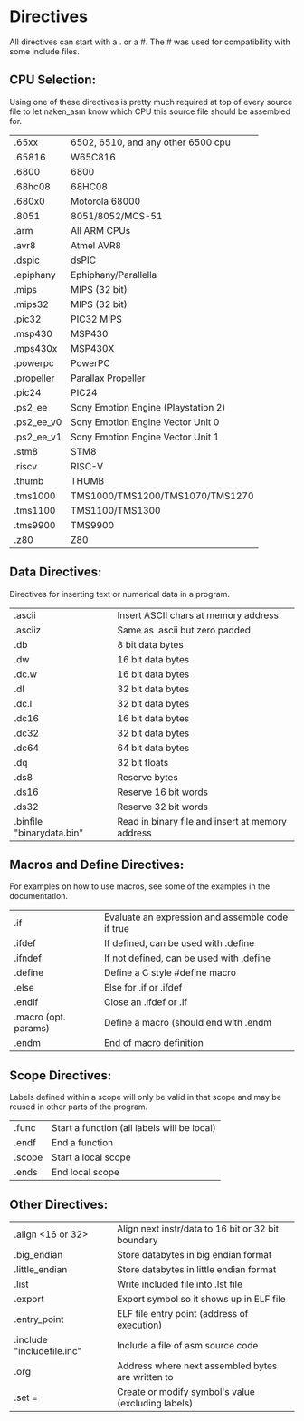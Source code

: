 Directives
==========

All directives can start with a . or a #.  The # was used for compatibility
with some include files.

CPU Selection:
--------------
Using one of these directives is pretty much required at
top of every source file to let naken_asm know which
CPU this source file should be assembled for.

|                 |                                      |
|-----------------|--------------------------------------|
|.65xx            |6502, 6510, and any other 6500 cpu
|.65816           |W65C816
|.6800            |6800
|.68hc08          |68HC08
|.680x0           |Motorola 68000
|.8051            |8051/8052/MCS-51
|.arm             |All ARM CPUs
|.avr8            |Atmel AVR8
|.dspic           |dsPIC
|.epiphany        |Ephiphany/Parallella
|.mips            |MIPS (32 bit)
|.mips32          |MIPS (32 bit)
|.pic32           |PIC32 MIPS
|.msp430          |MSP430
|.mps430x         |MSP430X
|.powerpc         |PowerPC
|.propeller       |Parallax Propeller
|.pic24           |PIC24
|.ps2_ee          |Sony Emotion Engine (Playstation 2)
|.ps2_ee_v0       |Sony Emotion Engine Vector Unit 0
|.ps2_ee_v1       |Sony Emotion Engine Vector Unit 1
|.stm8            |STM8
|.riscv           |RISC-V
|.thumb           |THUMB
|.tms1000         |TMS1000/TMS1200/TMS1070/TMS1270
|.tms1100         |TMS1100/TMS1300
|.tms9900         |TMS9900
|.z80             |Z80

Data Directives:
----------------

Directives for inserting text or numerical data in a program.

|                          |                                       |
|--------------------------|---------------------------------------|
|.ascii <text>             |Insert ASCII chars at memory address
|.asciiz <text>            |Same as .ascii but zero padded
|.db <data bytes>          |8 bit data bytes
|.dw <data words>          |16 bit data bytes
|.dc.w <data words>        |16 bit data bytes
|.dl <data words>          |32 bit data bytes
|.dc.l <data words>        |32 bit data bytes
|.dc16 <data words>        |16 bit data bytes
|.dc32 <data words>        |32 bit data bytes
|.dc64 <data words>        |64 bit data bytes
|.dq <data words>          |32 bit floats
|.ds8 <data byte count>    |Reserve <count> bytes
|.ds16 <data words coun>   |Reserve <count> 16 bit words
|.ds32 <data words count>  |Reserve <count> 32 bit words
|.binfile "binarydata.bin" |Read in binary file and insert at memory address

Macros and Define Directives:
-----------------------------
For examples on how to use macros, see some of the examples in the documentation.

|                            |                                                 |
|----------------------------|-------------------------------------------------|
|.if <exression>             |Evaluate an expression and assemble code if true
|.ifdef <exression>          |If defined, can be used with .define
|.ifndef <exression>         |If not defined, can be used with .define
|.define <macro>             |Define a C style #define macro
|.else <exression>           |Else for .if or .ifdef
|.endif                      |Close an .ifdef or .if
|.macro <name> (opt. params) |Define a macro (should end with .endm
|.endm                       |End of macro definition


Scope Directives:
-----------------
Labels defined within a scope will only be valid in that
scope and may be reused in other parts of the program.

|                            |                             |
|----------------------------|-----------------------------|
|.func <name>                |Start a function (all labels will be local)
|.endf                       |End a function
|.scope                      |Start a local scope
|.ends                       |End local scope

Other Directives:
-----------------
|                           |                              |
|---------------------------|------------------------------|
|.align <16 or 32>          |Align next instr/data to 16 bit or 32 bit boundary
|.big_endian                |Store databytes in big endian format
|.little_endian             |Store databytes in little endian format
|.list                      |Write included file into .lst file
|.export                    |Export symbol so it shows up in ELF file
|.entry_point               |ELF file entry point (address of execution)
|.include "includefile.inc" |Include a file of asm source code
|.org <address>             |Address where next assembled bytes are written to
|.set <symbol>=<value>      |Create or modify symbol's value (excluding labels)


